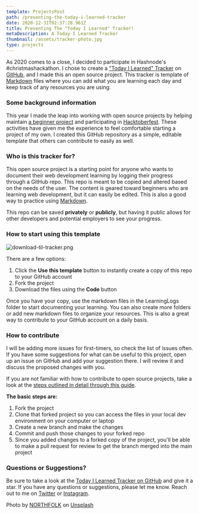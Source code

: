 ```yaml
---
template: ProjectsPost
path: /presenting-the-today-i-learned-tracker
date: 2020-12-31T02:37:28.961Z
title: Presenting The "Today I Learned" Tracker!
metaDescription: A Today I Learned Tracker
thumbnail: /assets/tracker-photo.jpg
type: projects
---
```

As 2020 comes to a close, I decided to participate in Hashnode's #christmashackathon. I chose to create a  ["Today I Learned" Tracker](https://github.com/ana-vela/Today-I-Learned-Tracker)  on  [GitHub](https://github.com/), and I made this an open source project. This tracker is template of  [Markdown](https://guides.github.com/features/mastering-markdown/)  files where you can add what you are learning each day and keep track of any resources you are using.

### Some background information

This year I made the leap into working with open source projects by helping maintain  [a beginner project](https://github.com/Syknapse/Contribute-To-This-Project)  and participating in  [Hacktoberfest](https://hacktoberfest.digitalocean.com/). These activities have given me the experience to feel comfortable starting a project of my own. I created this GitHub repository as a simple, editable template that others can contribute to easily as well.

### Who is this tracker for?

This open source project is a starting point for anyone who wants to document their web development learning by logging their progress through a GitHub repo. This repo is meant to be copied and altered based on the needs of the user. The content is geared toward beginners who are learning web development, but it can easily be edited. This is also a good way to practice using [Markdown](https://guides.github.com/features/mastering-markdown/).  

This repo can be saved **privately** or **publicly**, but having it public allows for other developers and potential employers to see your progress.

### How to start using this template

![download-til-tracker.png](https://cdn.hashnode.com/res/hashnode/image/upload/v1609314688106/Wg9NoQ27i.png)

There are a few options:

1. Click the **Use this template** button to instantly create a copy of this repo to your GitHub account
2. Fork the project
3. Download the files using the **Code** button

Once you have your copy, use the markdown files in the LearningLogs folder to start documenting your learning. You can also create more folders or add new markdown files to organize your resources. This is also a great way to contribute to your GitHub account on a daily basis.

### How to contribute

I will be adding more issues for first-timers, so check the list of issues often. If you have some suggestions for what can be useful to this project, open up an issue on GitHub and add your suggestion there. I will review it and discuss the proposed changes with you.

If you are not familiar with how to contribute to open source projects, take a look at the  [steps outlined in detail through this guide](https://github.com/firstcontributions/first-contributions).

**The basic steps are:**

1. Fork the project
2. Clone that forked project so you can access the files in your local dev environment on your computer or laptop
3. Create a new branch and make the changes
4. Commit and push those changes to your forked repo
5. Since you added changes to a forked copy of the project, you'll be able to make a pull request for review to get the branch merged into the main project

### Questions or Suggestions?

Be sure to take a look at the [Today I Learned Tracker on GitHub](https://github.com/ana-vela/Today-I-Learned-Tracker) and give it a star. If you have any questions or suggestions, please let me know. Reach out to me on  [Twitter](https://twitter.com/anaveecodes) or [Instagram](https://instagram.com/anaveecodes).

<span>Photo by <a href="https://unsplash.com/@northfolk?utm_source=unsplash&amp;utm_medium=referral&amp;utm_content=creditCopyText">NORTHFOLK</a> on <a href="https://unsplash.com/@northfolk?utm_source=unsplash&amp;utm_medium=referral&amp;utm_content=creditCopyText">Unsplash</a></span>
